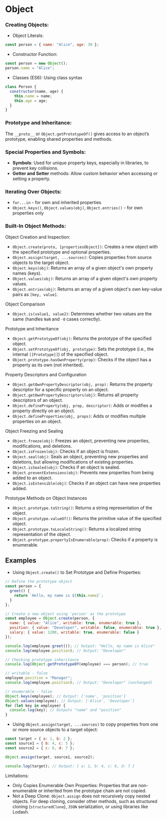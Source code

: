 # Object

### Creating Objects:

- Object Literals:
```js
const person = { name: "Alice", age: 30 };
```
- Constructor Function:
```js
const person = new Object();
person.name = "Alice";
```
- Classes (ES6): Using class syntax
```js
class Person {
  constructor(name, age) {
    this.name = name;
    this.age = age;
  }
}
```

### Prototype and Inheritance:

The `__proto__` or `Object.getPrototypeOf()` gives access to an object’s prototype, enabling shared properties and methods.

### Special Properties and Symbols:

- **Symbols**: Used for unique property keys, especially in libraries, to prevent key collisions.
- **Getter and Setter** methods: Allow custom behavior when accessing or setting a property.

### Iterating Over Objects:

- `for...in` - for own and inherited properties
- `Object.keys()`, `Object.values(obj)`, `Object.entries()` - for own properties only

### Built-In Object Methods:

Object Creation and Inspection:

- `Object.create(proto, [propertiesObject])`: Creates a new object with the specified prototype and optional properties.
- `Object.assign(target, ...sources)`: Copies properties from source objects to the target object.
- `Object.keys(obj)`: Returns an array of a given object's own property names (keys).
- `Object.values(obj)`: Returns an array of a given object's own property values.
- `Object.entries(obj)`: Returns an array of a given object's own key-value pairs as `[key, value]`.

Object Comparison

- `Object.is(value1, value2)`: Determines whether two values are the same (handles `NaN` and `-0` cases correctly).

Prototype and Inheritance

- `Object.getPrototypeOf(obj)`: Returns the prototype of the specified object.
- `Object.setPrototypeOf(obj, prototype)`: Sets the prototype (i.e., the internal `[[Prototype]]`) of the specified object.
- `Object.prototype.hasOwnProperty(prop)`: Checks if the object has a property as its own (not inherited).

Property Descriptors and Configuration

- `Object.getOwnPropertyDescriptor(obj, prop):` Returns the property descriptor for a specific property on an object.
- `Object.getOwnPropertyDescriptors(obj)`: Returns all property descriptors of an object.
- `Object.defineProperty(obj, prop, descriptor)`: Adds or modifies a property directly on an object.
- `Object.defineProperties(obj, props)`: Adds or modifies multiple properties on an object.

Object Freezing and Sealing

- `Object.freeze(obj)`: Freezes an object, preventing new properties, modifications, and deletions.
- `Object.isFrozen(obj)`: Checks if an object is frozen.
- `Object.seal(obj)`: Seals an object, preventing new properties and deletions, but allowing modifications of existing properties.
- `Object.isSealed(obj)`: Checks if an object is sealed.
- `Object.preventExtensions(obj)`: Prevents new properties from being added to an object.
- `Object.isExtensible(obj)`: Checks if an object can have new properties added.

Prototype Methods on Object Instances

- `Object.prototype.toString()`: Returns a string representation of the object.
- `Object.prototype.valueOf()`: Returns the primitive value of the specified object.
- `Object.prototype.toLocaleString()`: Returns a localized string representation of the object.
- `Object.prototype.propertyIsEnumerable(prop)`: Checks if a property is enumerable.

## Examples

- Using `Object.create()` to Set Prototype and Define Properties:
```js
// Define the prototype object
const person = {
  greet() {
    return `Hello, my name is ${this.name}`;
  }
};

// Create a new object using 'person' as the prototype
const employee = Object.create(person, {
  name: { value: "Alice", writable: true, enumerable: true },
  position: { value: "Developer", writable: false, enumerable: true },
  salary: { value: 1200, writable: true, enumerable: false }
});

console.log(employee.greet()); // Output: "Hello, my name is Alice"
console.log(employee.position); // Output: "Developer"

// Checking prototype inheritance
console.log(Object.getPrototypeOf(employee) === person); // true

// writable - false
employee.position = "Manager";
console.log(employee.position); // Output: "Developer" (unchanged)

// enumerable - false
Object.keys(employee); // Output: ['name', 'position']
Object.values(employee); // Output: ['Alice', 'Developer']
for (let key in employee) {
  console.log(key); // Outputs "name" and "position"
}
```

- Using `Object.assign(target, ...sources)` to copy properties from one or more source objects to a target object:
```js
const target = { a: 1, b: 2 };
const source1 = { b: 4, c: 5 };
const source2 = { c: 6, d: 7 };

Object.assign(target, source1, source2);

console.log(target); // Output: { a: 1, b: 4, c: 6, d: 7 }
```
Limitations:  
- Only Copies Enumerable Own Properties: Properties that are non-enumerable or inherited from the prototype chain are not copied.
- Not a Deep Clone: `Object.assign` does not recursively copy nested objects.
For deep cloning, consider other methods, such as structured cloning (`structuredClone`), `JSON` serialization, or using libraries like Lodash.
